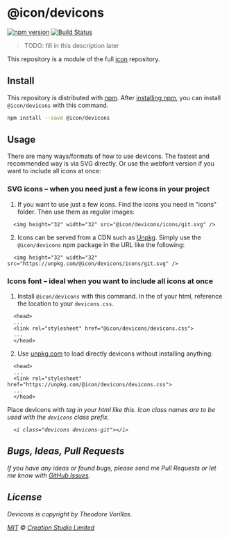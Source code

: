 # @icon/devicons

[![npm version](https://img.shields.io/npm/v/@icon/devicons.svg)](https://www.npmjs.org/package/@icon/devicons)
[![Build Status](https://travis-ci.org/icon/icon.svg?branch=master)](https://travis-ci.org/icon/icon)

> TODO: fill in this description later

This repository is a module of the full [icon][icon] repository.

## Install

This repository is distributed with [npm]. After [installing npm][install-npm], you can install `@icon/devicons` with this command.

```bash
npm install --save @icon/devicons
```

## Usage

There are many ways/formats of how to use devicons. The fastest and recommended way is via SVG directly. Or use the webfont version if you want to include all icons at once:

### SVG icons – when you need just a few icons in your project

  1. If you want to use just a few icons. Find the icons you need in "icons" folder. Then use them as regular images:

```
  <img height="32" width="32" src="@icon/devicons/icons/git.svg" />
```

  2. Icons can be served from a CDN such as [Unpkg][Unpkg]. Simply use the `@icon/devicons` npm package in the URL like the following:

```
  <img height="32" width="32" src="https://unpkg.com/@icon/devicons/icons/git.svg" />
```

### Icons font – ideal when you want to include all icons at once

  1. Install `@icon/devicons` with this command. In the <head> of your html, reference the location to your `devicons.css`.

```
  <head>
  ...
  <link rel="stylesheet" href="@icon/devicons/devicons.css">
  ...
  </head>
```

  2. Use [unpkg.com][Unpkg] to load directly devicons without installing anything:

```
  <head>
  ...
  <link rel="stylesheet" href="https://unpkg.com/@icon/devicons/devicons.css">
  ...
  </head>
```

  Place devicons with <i> tag in your html like this. Icon class names are to be used with the `devicons` class prefix.

```
  <i class="devicons devicons-git"></i>
```


## Bugs, Ideas, Pull Requests

If you have any ideas or found bugs, please send me Pull Requests or let me know with [GitHub Issues][github issues].

## License

Devicons is copyright by Theodore Vorillas.

[MIT](./LICENSE) &copy; [Creation Studio Limited](https://creationstudio.com/)

[icon]: https://github.com/icon/icon
[docs]: http://icon.github.io/
[npm]: https://www.npmjs.com/
[install-npm]: https://docs.npmjs.com/getting-started/installing-node
[sass]: http://sass-lang.com/
[github issues]: https://github.com/thecreation/icons/issues
[Unpkg]: https://unpkg.com